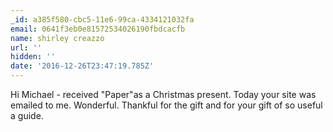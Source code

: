 ```yaml
---
_id: a385f580-cbc5-11e6-99ca-4334121032fa
email: 0641f3eb0e81572534026190fbdcacfb
name: shirley creazzo
url: ''
hidden: ''
date: '2016-12-26T23:47:19.785Z'
---
```


Hi Michael  -  received "Paper"as a Christmas present. Today your site was
emailed to me. Wonderful. Thankful for the gift and for your gift of so useful
a guide.
